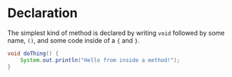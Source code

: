 # Declaration

The simplest kind of method is declared by writing `void` followed by some name, `()`, and some code inside of a `{` and `}`.

```java
void doThing() {
    System.out.println("Hello from inside a method!");
}
```

